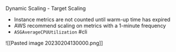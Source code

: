Dynamic Scaling - Target Scaling

*   Instance metrics are not counted until warm-up time has expired
*   AWS recommend scaling on metrics with a 1-minute frequency
*   `ASGAverageCPUUtilization` #cli

![[Pasted image 20230204130000.png]]